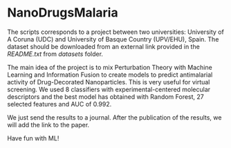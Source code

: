 # NanoDrugsMalaria

The scripts corresponds to a project between two universities: University of A Coruna (UDC) and 
University of Basque Country (UPV/EHU), Spain. The dataset should be downloaded from an external link provided 
in the *README.txt* from *datasets* folder.

The main idea of the project is to mix Perturbation Theory with Machine Learning and Information Fusion to create models to predict antimalarial activity of Drug-Decorated Nanoparticles. This is very useful for virtual screening. We used 8 classifiers with experimental-centered molecular descriptors and the best model has obtained with Random Forest, 27 selected features and AUC of 0.992.

We just send the results to a journal. After the publication of the results, we will add the link to the paper.

Have fun with ML!
